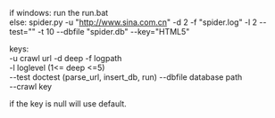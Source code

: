 if windows:
     run the run.bat  
else:
    spider.py -u "http://www.sina.com.cn" -d 2 -f "spider.log" -l 2 --test=""  -t 10 --dbfile "spider.db" --key="HTML5" 

keys:  
    -u crawl url 
    -d deep 
    -f logpath  
    -l loglevel (1<= deep <=5)  
    --test doctest (parse_url, insert_db, run) 
    --dbfile database path  
    --crawl key 

if the key is null will use default.